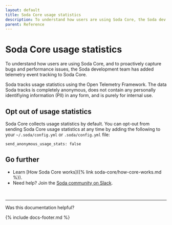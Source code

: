 ```yaml
---
layout: default
title: Soda Core usage statistics
description: To understand how users are using Soda Core, the Soda dev team added telemetry event tracking to Soda Core. See instructions to opt-out.
parent: Reference
---
```


# Soda Core usage statistics

To understand how users are using Soda Core, and to proactively capture bugs and performance issues, the Soda development team has added telemetry event tracking to Soda Core. 

Soda tracks usage statistics using the Open Telemetry Framework. The data Soda tracks is completely anonymous, does not contain any personally identifiying information (PII) in any form, and is purely for internal use.

## Opt out of usage statistics

Soda Core collects usage statistics by default. You can opt-out from sending Soda Core usage statistics at any time by adding the following to your `~/.soda/config.yml` or `.soda/config.yml` file:
```
send_anonymous_usage_stats: false
```

## Go further

* Learn [How Soda Core works]({% link soda-core/how-core-works.md %}).
* Need help? Join the <a href="https://community.soda.io/slack" target="_blank"> Soda community on Slack</a>.

<br />

---

Was this documentation helpful?

<!-- LikeBtn.com BEGIN -->
<span class="likebtn-wrapper" data-theme="tick" data-i18n_like="Yes" data-ef_voting="grow" data-show_dislike_label="true" data-counter_zero_show="true" data-i18n_dislike="No"></span>
<script>(function(d,e,s){if(d.getElementById("likebtn_wjs"))return;a=d.createElement(e);m=d.getElementsByTagName(e)[0];a.async=1;a.id="likebtn_wjs";a.src=s;m.parentNode.insertBefore(a, m)})(document,"script","//w.likebtn.com/js/w/widget.js");</script>
<!-- LikeBtn.com END -->

{% include docs-footer.md %}